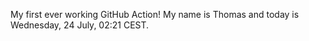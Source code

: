 My first ever working GitHub Action!
My name is Thomas and today is Wednesday, 24 July, 02:21 CEST. 
